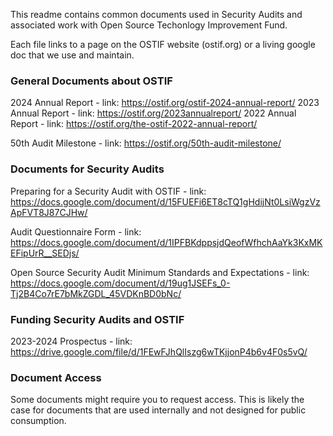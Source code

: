 This readme contains common documents used in Security Audits and associated work with Open Source Techonlogy Improvement Fund. 

Each file links to a page on the OSTIF website (ostif.org) or a living google doc that we use and maintain. 
 
### General Documents about OSTIF

2024 Annual Report - link: https://ostif.org/ostif-2024-annual-report/
2023 Annual Report - link: https://ostif.org/2023annualreport/
2022 Annual Report - link: https://ostif.org/the-ostif-2022-annual-report/

50th Audit Milestone - link: https://ostif.org/50th-audit-milestone/

### Documents for Security Audits 

Preparing for a Security Audit with OSTIF - link: https://docs.google.com/document/d/15FUEFi6ET8cTQ1gHdijNt0LsiWgzVzApFVT8J87CJHw/

Audit Questionnaire Form - link: https://docs.google.com/document/d/1IPFBKdppsjdQeofWfhchAaYk3KxMKEFipUrR__SEDjs/

Open Source Security Audit Minimum Standards and Expectations - link: https://docs.google.com/document/d/19ug1JSEFs_0-Tj2B4Co7rE7bMkZGDL_45VDKnBD0bNc/

### Funding Security Audits and OSTIF

2023-2024 Prospectus - link: https://drive.google.com/file/d/1FEwFJhQlIszg6wTKjjonP4b6v4F0s5vQ/



### Document Access

Some documents might require you to request access. This is likely the case for documents that are used internally and not designed for public consumption. 
